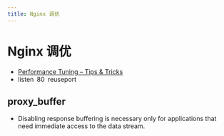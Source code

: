 ```yaml
---
title: Nginx 调优
---
```


# Nginx 调优

- [Performance Tuning – Tips & Tricks](https://www.nginx.com/blog/performance-tuning-tips-tricks/)
- listen 80 reuseport

## proxy_buffer

- Disabling response buffering is necessary only for applications that need immediate access to the data stream.
